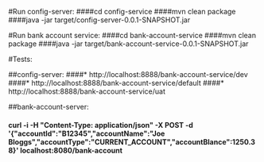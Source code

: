#Run config-server:
####cd config-service
####mvn clean package
####java -jar target/config-server-0.0.1-SNAPSHOT.jar

#Run bank account service:
####cd bank-account-service
####mvn clean package
####java -jar target/bank-account-service-0.0.1-SNAPSHOT.jar

#Tests:

##config-server:
####* http://localhost:8888/bank-account-service/dev
####* http://localhost:8888/bank-account-service/default
####* http://localhost:8888/bank-account-service/uat

##bank-account-server:
#### curl -i -H "Content-Type: application/json" -X POST -d '{"accountId":"B12345","accountName":"Joe Bloggs","accountType":"CURRENT_ACCOUNT","accountBlance":1250.38}' localhost:8080/bank-account
